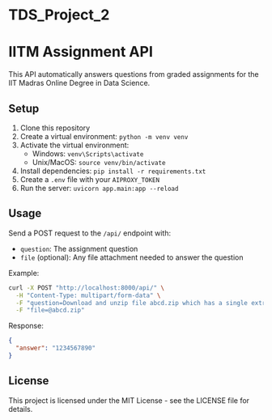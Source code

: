 # TDS_Project_2
# IITM Assignment API

This API automatically answers questions from graded assignments for the IIT Madras Online Degree in Data Science.

## Setup

1. Clone this repository
2. Create a virtual environment: `python -m venv venv`
3. Activate the virtual environment:
   - Windows: `venv\Scripts\activate`
   - Unix/MacOS: `source venv/bin/activate`
4. Install dependencies: `pip install -r requirements.txt`
5. Create a `.env` file with your `AIPROXY_TOKEN`
6. Run the server: `uvicorn app.main:app --reload`

## Usage

Send a POST request to the `/api/` endpoint with:
- `question`: The assignment question
- `file` (optional): Any file attachment needed to answer the question

Example:
```bash
curl -X POST "http://localhost:8000/api/" \
  -H "Content-Type: multipart/form-data" \
  -F "question=Download and unzip file abcd.zip which has a single extract.csv file inside. What is the value in the 'answer' column of the CSV file?" \
  -F "file=@abcd.zip"
```

Response:
```json
{
  "answer": "1234567890"
}
```

## License

This project is licensed under the MIT License - see the LICENSE file for details.
